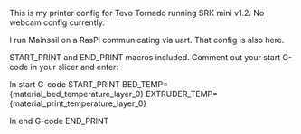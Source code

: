 This is my printer config for Tevo Tornado running SRK mini v1.2. No webcam config currently.

I run Mainsail on a RasPi communicating via uart. That config is also here. 

START_PRINT and END_PRINT macros included. Comment out your start G-code in your slicer
and enter:

In start G-code
START_PRINT BED_TEMP={material_bed_temperature_layer_0} EXTRUDER_TEMP={material_print_temperature_layer_0}

In end G-code
END_PRINT
